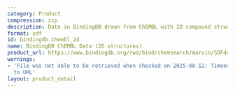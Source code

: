 ```yaml
---
category: Product
compression: zip
description: Data in BindingDB drawn from ChEMBL with 2D compound structures
format: sdf
id: bindingdb.chembl_2d
name: BindingDB ChEMBL Data (2D structures)
product_url: https://www.bindingdb.org/rwd/bind/chemsearch/marvin/SDFdownload.jsp?download_file=/rwd/bind/downloads/BindingDB_ChEMBL_2D_202507_sdf.zip
warnings:
- 'File was not able to be retrieved when checked on 2025-08-12: Timeout connecting
  to URL'
layout: product_detail
---
```

